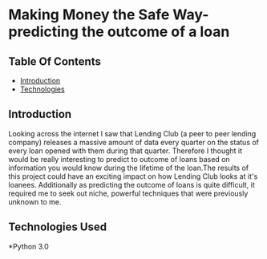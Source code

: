 # Making Money the Safe Way- predicting the outcome of a loan


## Table Of Contents
* [Introduction](##Introduction)
* [Technologies](##Technologies)




## Introduction
Looking across the internet I saw that Lending Club (a peer to peer lending company) releases a massive amount of data every quarter on the status of every loan opened with them during that quarter. Therefore I thought it would be really interesting to predict to outcome of loans based on information you would know during the lifetime of the loan.The results of this project could have an exciting impact on how Lending Club looks at it's loanees. Additionally as predicting the outcome of loans is quite difficult, it required me to seek out niche, powerful techniques that were previously unknown to me.


## Technologies Used
*Python 3.0


